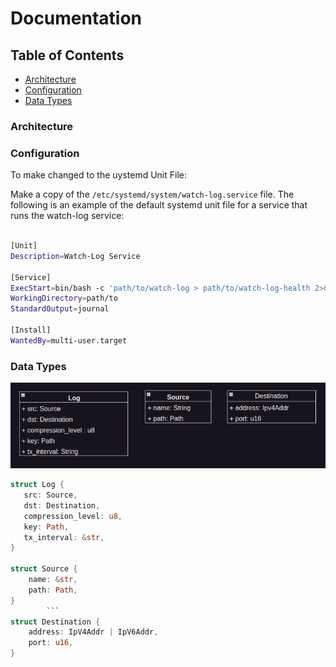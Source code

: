 

# Documentation

## Table of Contents
- [Architecture](#architecture)
- [Configuration](#configuration)
- [Data Types](#data-types)

### Architecture


### Configuration
To make changed to the uystemd Unit File:

Make a copy of the `/etc/systemd/system/watch-log.service` file. The following is an example of the default systemd unit file for a service that runs the watch-log service:

```bash

[Unit]
Description=Watch-Log Service

[Service]
ExecStart=bin/bash -c 'path/to/watch-log > path/to/watch-log-health 2>&1'
WorkingDirectory=path/to
StandardOutput=journal

[Install]
WantedBy=multi-user.target
```


### Data Types
![Data Types](./data-types.png)
```rust
struct Log {
   src: Source,
   dst: Destination,
   compression_level: u8,
   key: Path,
   tx_interval: &str,
}

struct Source {
    name: &str,
    path: Path,
}
        ``` 
struct Destination {
    address: IpV4Addr | IpV6Addr,
    port: u16,
}
```

